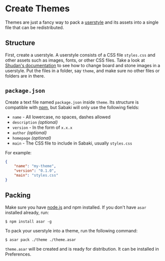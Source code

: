 # Create Themes

Themes are just a fancy way to pack a [userstyle](userstyle-tutorial.md) and its assets into a single file that can be redistributed.

## Structure

First, create a userstyle. A userstyle consists of a CSS file `styles.css` and other assets such as images, fonts, or other CSS files. Take a look at [Shudan's documentation](https://github.com/SabakiHQ/Shudan/tree/master/docs#styling) to see how to change board and stone images in a userstyle. Put the files in a folder, say `theme`, and make sure no other files or folders are in there.

## `package.json`

Create a text file named `package.json` inside `theme`. Its structure is compatible with [npm](https://docs.npmjs.com/getting-started/using-a-package.json), but Sabaki will only use the following fields:

* `name` - All lowercase, no spaces, dashes allowed
* `description` *(optional)*
* `version` - In the form of `x.x.x`
* `author` *(optional)*
* `homepage` *(optional)*
* `main` - The CSS file to include in Sabaki, usually `styles.css`

For example:

~~~json
{
    "name": "my-theme",
    "version": "0.1.0",
    "main": "styles.css"
}
~~~

## Packing

Make sure you have [node.js](https://nodejs.org/) and npm installed. If you don't have `asar` installed already, run:

    $ npm install asar -g

To pack your userstyle into a theme, run the following command:

    $ asar pack ./theme ./theme.asar

`theme.asar` will be created and is ready for distribution. It can be installed in Preferences.
